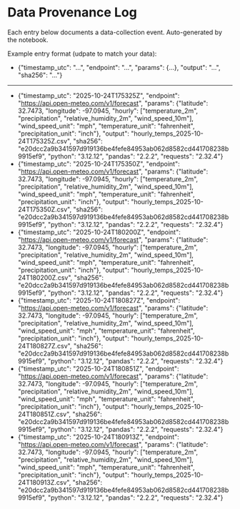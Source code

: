 # Data Provenance Log
Each entry below documents a data-collection event.
Auto-generated by the notebook.

Example entry format (udpate to match your data):
- {"timestamp_utc": "...", "endpoint": "...", "params": {...}, "output": "...", "sha256": "..."}

---

- {"timestamp_utc": "2025-10-24T175325Z", "endpoint": "https://api.open-meteo.com/v1/forecast", "params": {"latitude": 32.7473, "longitude": -97.0945, "hourly": ["temperature_2m", "precipitation", "relative_humidity_2m", "wind_speed_10m"], "wind_speed_unit": "mph", "temperature_unit": "fahrenheit", "precipitation_unit": "inch"}, "output": "hourly_temps_2025-10-24T175325Z.csv", "sha256": "e20dcc2a9b341597d919136be4fefe84953ab062d8582cd441708238b9915ef9", "python": "3.12.12", "pandas": "2.2.2", "requests": "2.32.4"}
- {"timestamp_utc": "2025-10-24T175350Z", "endpoint": "https://api.open-meteo.com/v1/forecast", "params": {"latitude": 32.7473, "longitude": -97.0945, "hourly": ["temperature_2m", "precipitation", "relative_humidity_2m", "wind_speed_10m"], "wind_speed_unit": "mph", "temperature_unit": "fahrenheit", "precipitation_unit": "inch"}, "output": "hourly_temps_2025-10-24T175350Z.csv", "sha256": "e20dcc2a9b341597d919136be4fefe84953ab062d8582cd441708238b9915ef9", "python": "3.12.12", "pandas": "2.2.2", "requests": "2.32.4"}
- {"timestamp_utc": "2025-10-24T180200Z", "endpoint": "https://api.open-meteo.com/v1/forecast", "params": {"latitude": 32.7473, "longitude": -97.0945, "hourly": ["temperature_2m", "precipitation", "relative_humidity_2m", "wind_speed_10m"], "wind_speed_unit": "mph", "temperature_unit": "fahrenheit", "precipitation_unit": "inch"}, "output": "hourly_temps_2025-10-24T180200Z.csv", "sha256": "e20dcc2a9b341597d919136be4fefe84953ab062d8582cd441708238b9915ef9", "python": "3.12.12", "pandas": "2.2.2", "requests": "2.32.4"}
- {"timestamp_utc": "2025-10-24T180827Z", "endpoint": "https://api.open-meteo.com/v1/forecast", "params": {"latitude": 32.7473, "longitude": -97.0945, "hourly": ["temperature_2m", "precipitation", "relative_humidity_2m", "wind_speed_10m"], "wind_speed_unit": "mph", "temperature_unit": "fahrenheit", "precipitation_unit": "inch"}, "output": "hourly_temps_2025-10-24T180827Z.csv", "sha256": "e20dcc2a9b341597d919136be4fefe84953ab062d8582cd441708238b9915ef9", "python": "3.12.12", "pandas": "2.2.2", "requests": "2.32.4"}
- {"timestamp_utc": "2025-10-24T180851Z", "endpoint": "https://api.open-meteo.com/v1/forecast", "params": {"latitude": 32.7473, "longitude": -97.0945, "hourly": ["temperature_2m", "precipitation", "relative_humidity_2m", "wind_speed_10m"], "wind_speed_unit": "mph", "temperature_unit": "fahrenheit", "precipitation_unit": "inch"}, "output": "hourly_temps_2025-10-24T180851Z.csv", "sha256": "e20dcc2a9b341597d919136be4fefe84953ab062d8582cd441708238b9915ef9", "python": "3.12.12", "pandas": "2.2.2", "requests": "2.32.4"}
- {"timestamp_utc": "2025-10-24T180913Z", "endpoint": "https://api.open-meteo.com/v1/forecast", "params": {"latitude": 32.7473, "longitude": -97.0945, "hourly": ["temperature_2m", "precipitation", "relative_humidity_2m", "wind_speed_10m"], "wind_speed_unit": "mph", "temperature_unit": "fahrenheit", "precipitation_unit": "inch"}, "output": "hourly_temps_2025-10-24T180913Z.csv", "sha256": "e20dcc2a9b341597d919136be4fefe84953ab062d8582cd441708238b9915ef9", "python": "3.12.12", "pandas": "2.2.2", "requests": "2.32.4"}
